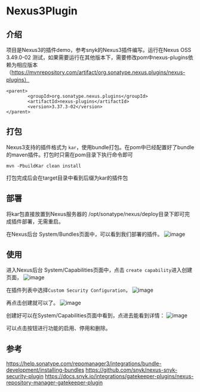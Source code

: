 # Nexus3Plugin
## 介绍
项目是Nexus3的插件demo，参考snyk的Nexus3插件编写。运行在Nexus OSS 3.49.0-02 测试，如果需要运行在其他版本下，需要修改pom中nexus-plugins依赖为相应版本（https://mvnrepository.com/artifact/org.sonatype.nexus.plugins/nexus-plugins）

````
<parent>
        <groupId>org.sonatype.nexus.plugins</groupId>
        <artifactId>nexus-plugins</artifactId>
        <version>3.37.3-02</version>
</parent>
````
## 打包
Nexus3支持的插件格式为 `kar`，使用bundle打包。在pom中已经配置好了bundle的maven插件。打包时只需在pom目录下执行命令即可
````
mvn -PbuildKar clean install
````
打包完成后会在target目录中看到后缀为kar的插件包

## 部署
将kar包直接放置到Nexus服务器的 /opt/sonatype/nexus/deploy目录下即可完成插件部署，无需重启。

在Nexus后台 System/Bundles页面中，可以看到我们部署的插件。
![image](https://github.com/tiaotiao97/Nexus3Plugin/assets/20039777/6b09bf38-d0da-4af1-b6b2-7773d10c4edd)


## 使用

进入Nexus后台 System/Capabilities页面中，点击 `create capability`进入创建页面，
![image](https://github.com/tiaotiao97/Nexus3Plugin/assets/20039777/99ec2958-b199-42b7-a420-747ee4ac18db)


在插件列表中选择`Custom Security Configuration`，
![image](https://github.com/tiaotiao97/Nexus3Plugin/assets/20039777/0fe9529b-d1b2-4cc8-867b-16373e055020)


再点击创建就可以了。
![image](https://github.com/tiaotiao97/Nexus3Plugin/assets/20039777/4411e388-eb7d-45e5-8b75-837262b11efc)


创建好可以在System/Capabilities页面中看到，点进去能看到详情：
![image](https://github.com/tiaotiao97/Nexus3Plugin/assets/20039777/c1702800-9042-4925-87c2-9caeb26f20fd)

可以点击按钮进行功能的启用、停用和删除。


## 参考
https://help.sonatype.com/repomanager3/integrations/bundle-development/installing-bundles
https://github.com/snyk/nexus-snyk-security-plugin
https://docs.snyk.io/integrations/gatekeeper-plugins/nexus-repository-manager-gatekeeper-plugin
